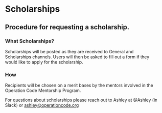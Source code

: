 # Scholarships

## Procedure for requesting a scholarship.

### What Scholarships?

Scholarships will be posted as they are received to General and Scholarships channels. Users will then be asked to fill out a form if they would like to apply for the scholarship.

### How

Recipients will be chosen on a merit bases by the mentors involved in the Operation Code Mentorship Program. 





For questions about scholarships please reach out to Ashley at @Ashley (in Slack) or ashley@operationcode.org
